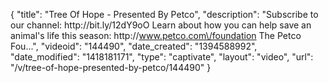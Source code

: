 {
    "title": "Tree Of Hope - Presented By Petco",
    "description": "Subscribe to our channel: http:\/\/bit.ly\/12dY9oO Learn about how you can help save an animal's life this season: http:\/\/www.petco.com\/foundation The Petco Fou...",
    "videoid": "144490",
    "date_created": "1394588992",
    "date_modified": "1418181171",
    "type": "captivate",
    "layout": "video",
    "url": "\/v\/tree-of-hope-presented-by-petco\/144490"
}